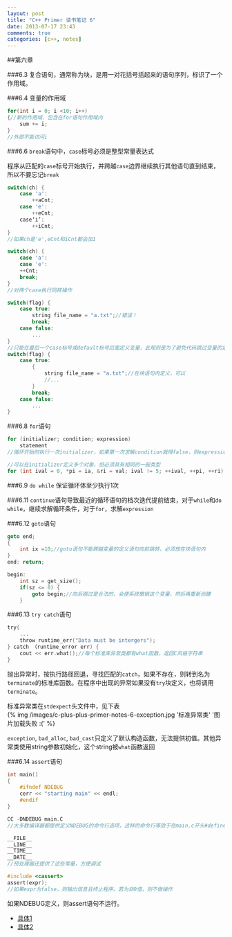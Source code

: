 ```yaml
---
layout: post
title: "C++ Primer 读书笔记 6"
date: 2013-07-17 23:43
comments: true
categories: [c++, notes]
---
```

##第六章
<!--more-->
###6.3
复合语句，通常称为块，是用一对花括号括起来的语句序列，标识了一个作用域。

###6.4
变量的作用域
```c
for(int i = 0; i <10; i++)
{//新的作用域，包含在for语句作用域内
	sum += i;
}
//外部不能访问i
```

###6.6
`break`语句中，`case`标号必须是整型常量表达式

程序从匹配的`case`标号开始执行，并跨越`case`边界继续执行其他语句直到结束，所以不要忘记`break`
```c
switch(ch) {
	case 'a':
		++aCnt;
	case 'e':
		++eCnt;
	case‘i’:
		++iCnt;
}
//如果ch是'e',eCnt和iCnt都会加1

switch(ch) {
	case 'a':
	case 'e':
	++Cnt;
	break;
}
//对两个case执行同样操作

switch(flag) {
	case true:
		string file_name = "a.txt";//错误！
		break;
	case false:
		...
}
//只能在最后一个case标号或default标号后面定义变量，此规则是为了避免代码跳过变量的定义和初始化
switch(flag) {
	case true:
		{
			string file_name = "a.txt";//在块语句内定义，可以
			//...
		}
		break;
	case false:
		...
}

```

###6.8
`for`语句
```c
for (initializer; condition; expression)
	statement
//循环开始时执行一次initializer，如果第一次求解condition就得false，则expression和statement都不会执行

//可以在initializer定义多个对象，但必须具有相同的一般类型
for (int ival = 0, *pi = ia, &ri = val; ival != 5; ++ival, ++pi, ++ri)
```

###6.9
`do while` 保证循环体至少执行1次

###6.11
`continue`语句导致最近的循环语句的档次迭代提前结束，对于`while`和`do while`，继续求解循环条件，对于`for`，求解`expression`

###6.12
`goto`语句
```c
goto end;
{
	int ix =10;//goto语句不能跨越变量的定义语句向前跳转，必须放在块语句内
}
end: return;

begin:
	int sz = get_size();
	if(sz <= 0) {
		goto begin;//向后跳过是合法的，会使系统撤销这个变量，然后再重新创建
	}
```

###6.13
`try catch`语句
```c
try{
	...
	throw runtime_err("Data must be intergers");
} catch （runtime_error err) {
	cout << err.what();//每个标准库异常类都有what函数，返回C风格字符串
}
```
抛出异常时，按执行路径回退，寻找匹配的`catch`，如果不存在，则转到名为`terminate`的标准库函数。在程序中出现的异常如果没有`try`块定义，也将调用`terminate`。

标准异常类在`stdexpect`头文件中，见下表  
{% img /images/c-plus-plus-primer-notes-6-exception.jpg '标准异常类' '图片加载失败 :(' %}

`exception`, `bad_alloc`, `bad_cast`只定义了默认构造函数，无法提供初值。其他异常类使用string参数初始化，这个string被`what`函数返回

###6.14
`assert`语句
```c
int main()
{
	#ifndef NDEBUG
	cerr << "starting main" << endl;
	#endif
}

CC -DNDEBUG main.C
//大多数编译器都提供定义NDEBUG的命令行选项，这样的命令行等效于在main.c开头#define NDEBUG

__FILE__
__LINE__
__TIME__
__DATE__
//预处理器还提供了这些常量，方便调试

#include <cassert>
assert(expr);
//如果expr为false，则输出信息且终止程序。若为非0值，则不做操作
```
如果NDEBUG定义，则assert语句不运行。

- [具体1](http://book.51cto.com/art/201306/400313.htm)
- [具体2](http://www.cnblogs.com/valuel/archive/2009/11/15/1603362.html)

